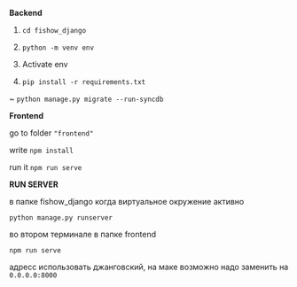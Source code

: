 **Backend**

1. `cd fishow_django`

2. `python -m venv env`

3. Activate env

4. `pip install -r requirements.txt`

~ `python manage.py migrate --run-syncdb`

**Frontend** 

go to folder `"frontend"`

write `npm install`

run it `npm run serve`

**RUN SERVER**

в папке fishow_django когда виртуальное окружение активно

`python manage.py runserver`

во втором терминале в папке frontend

`npm run serve`

адресс использовать джанговский, на маке возможно надо заменить на `0.0.0.0:8000`

